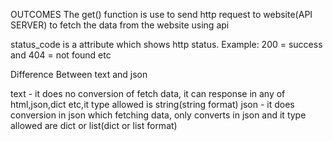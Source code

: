 OUTCOMES
The get() function is use to send http request to website(API SERVER) to fetch the data from the website using api

status_code is a attribute which shows http status. Example: 200 = success and 404 = not found etc

Difference Between text and json

text - it does no conversion of fetch data, it can response in any of html,json,dict etc,it type allowed is string(string format)
json - it does conversion in json which fetching data, only converts in json and it type allowed are dict or list(dict or list format)